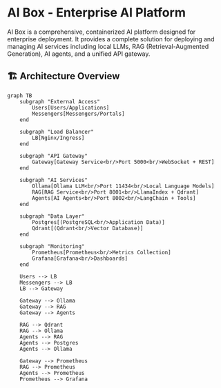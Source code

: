 # AI Box - Enterprise AI Platform

AI Box is a comprehensive, containerized AI platform designed for enterprise deployment. It provides a complete solution for deploying and managing AI services including local LLMs, RAG (Retrieval-Augmented Generation), AI agents, and a unified API gateway.

## 🏗️ Architecture Overview

```mermaid
graph TB
    subgraph "External Access"
        Users[Users/Applications]
        Messengers[Messengers/Portals]
    end
    
    subgraph "Load Balancer"
        LB[Nginx/Ingress]
    end
    
    subgraph "API Gateway"
        Gateway[Gateway Service<br/>Port 5000<br/>WebSocket + REST]
    end
    
    subgraph "AI Services"
        Ollama[Ollama LLM<br/>Port 11434<br/>Local Language Models]
        RAG[RAG Service<br/>Port 8001<br/>LlamaIndex + Qdrant]
        Agents[AI Agents<br/>Port 8002<br/>LangChain + Tools]
    end
    
    subgraph "Data Layer"
        Postgres[(PostgreSQL<br/>Application Data)]
        Qdrant[(Qdrant<br/>Vector Database)]
    end
    
    subgraph "Monitoring"
        Prometheus[Prometheus<br/>Metrics Collection]
        Grafana[Grafana<br/>Dashboards]
    end
    
    Users --> LB
    Messengers --> LB
    LB --> Gateway
    
    Gateway --> Ollama
    Gateway --> RAG
    Gateway --> Agents
    
    RAG --> Qdrant
    RAG --> Ollama
    Agents --> RAG
    Agents --> Postgres
    Agents --> Ollama
    
    Gateway --> Prometheus
    RAG --> Prometheus
    Agents --> Prometheus
    Prometheus --> Grafana
